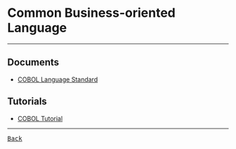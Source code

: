 # Common Business-oriented Language

---

## Documents

- [COBOL Language Standard](https://pubs.opengroup.org/onlinepubs/009680799/toc.pdf)

## Tutorials

- [COBOL Tutorial](https://www.tutorialspoint.com/cobol/index.htm)

---

[<kbd> Back </kbd>](./readme.md)
